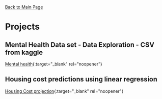 [Back to Main Page](README.md)

# Projects


## Mental Health Data set - Data Exploration - CSV from kaggle
[Mental health](https://github.com/JamesBaierski/JB/blob/main/PYTHON%20IMPORTS/Data_analysis_MentalHealth.pdf){:target="_blank" rel="noopener"}

## Housing cost predictions using linear regression
[Housing Cost projection](https://github.com/JamesBaierski/JB/blob/main/PYTHON%20IMPORTS/Liner%20regression%20housing.pdf){:target="_blank" rel="noopener"}
